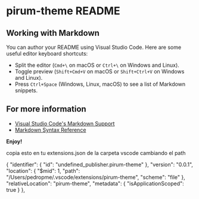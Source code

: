 # pirum-theme README

## Working with Markdown

You can author your README using Visual Studio Code. Here are some useful editor keyboard shortcuts:

* Split the editor (`Cmd+\` on macOS or `Ctrl+\` on Windows and Linux).
* Toggle preview (`Shift+Cmd+V` on macOS or `Shift+Ctrl+V` on Windows and Linux).
* Press `Ctrl+Space` (Windows, Linux, macOS) to see a list of Markdown snippets.

## For more information

* [Visual Studio Code's Markdown Support](http://code.visualstudio.com/docs/languages/markdown)
* [Markdown Syntax Reference](https://help.github.com/articles/markdown-basics/)

**Enjoy!**

copia esto en tu extensions.json de la carpeta vscode cambiando el path 

 {
        "identifier": { "id": "undefined_publisher.pirum-theme" },
        "version": "0.0.1",
        "location": {
            "$mid": 1,
            "path": "/Users/pedropme/.vscode/extensions/pirum-theme",
            "scheme": "file"
        },
        "relativeLocation": "pirum-theme",
        "metadata": { "isApplicationScoped": true }
    },
